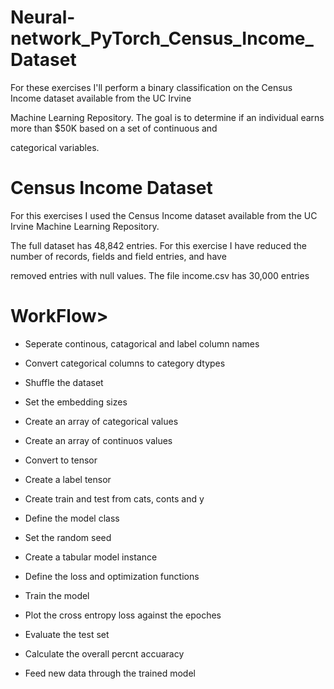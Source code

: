 # Neural-network_PyTorch_Census_Income_Dataset

For these exercises I'll perform a binary classification on the Census Income dataset available from the UC Irvine 

Machine Learning Repository. The goal is to determine if an individual earns more than $50K based on a set of continuous and

categorical variables. 

# Census Income Dataset

For this exercises I used the Census Income dataset available from the UC Irvine Machine Learning Repository.

The full dataset has 48,842 entries. For this exercise I have reduced the number of records, fields and field entries, and have 

removed entries with null values. The file income.csv has 30,000 entries


# WorkFlow>

- Seperate continous, catagorical and label column names

- Convert categorical columns to category dtypes

- Shuffle the dataset

- Set the embedding sizes

- Create an array of categorical values

- Create an array of continuos values

- Convert to tensor

- Create a label tensor

- Create train and test from cats, conts and y

- Define the model class

- Set the random seed

- Create a tabular model instance

- Define the loss and optimization functions

- Train the model

- Plot the cross entropy loss against the epoches

- Evaluate the test set

- Calculate the overall percnt accuaracy

- Feed new data through the trained model
